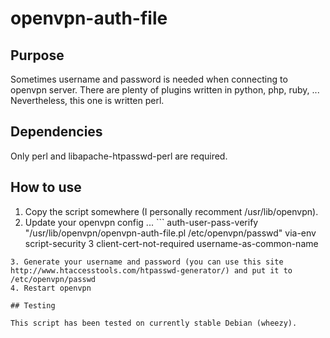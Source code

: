 # openvpn-auth-file

## Purpose

Sometimes username and password is needed when connecting to openvpn server. There are plenty of plugins written in python, php, ruby, ... Nevertheless, this one is written perl.

## Dependencies

Only perl and libapache-htpasswd-perl are required.

## How to use

1. Copy the script somewhere (I personally recomment /usr/lib/openvpn).
2. Update your openvpn config
... ```
auth-user-pass-verify "/usr/lib/openvpn/openvpn-auth-file.pl /etc/openvpn/passwd" via-env
script-security 3
client-cert-not-required
username-as-common-name
```
3. Generate your username and password (you can use this site http://www.htaccesstools.com/htpasswd-generator/) and put it to /etc/openvpn/passwd
4. Restart openvpn

## Testing

This script has been tested on currently stable Debian (wheezy).